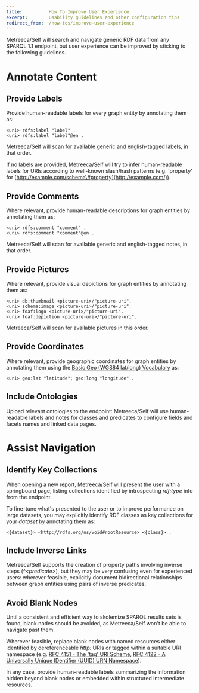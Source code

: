 ```yaml
---
title: 		    How To Improve User Experience
excerpt:	    Usability guidelines and other configuration tips
redirect_from:  /how-tos/improve-user-experience
---
```


Metreeca/Self will search and navigate generic RDF data from any SPARQL 1.1 endpoint, but user experience can be improved by sticking to the following guidelines.

# Annotate Content

## Provide Labels

Provide human-readable labels for every graph entity by annotating them as:

    <uri> rdfs:label "label" . 
    <uri> rdfs:label "label"@en .

Metreeca/Self will scan for available generic and english-tagged labels, in that order.

If no labels are provided, Metreeca/Self will try to infer human-readable labels for URIs according to well-known slash/hash patterns (e.g. 'property' for [http://example.com/schema\#property](http://example.com/)).

## Provide Comments

Where relevant, provide human-readable descriptions for graph entities by annotating them as:

    <uri> rdfs:comment "comment" . 
    <uri> rdfs:comment "comment"@en .

Metreeca/Self will scan for available generic and english-tagged notes, in that order.

## Provide Pictures

Where relevant, provide visual depictions for graph entities by annotating them as:

    <uri> db:thumbnail <picture-uri>/"picture-uri".   
    <uri> schema:image <picture-uri>/"picture-uri".    
    <uri> foaf:logo <picture-uri>/"picture-uri".
    <uri> foaf:depiction <picture-uri>/"picture-uri".

Metreeca/Self will scan for available pictures in this order.

## Provide Coordinates

Where relevant, provide geographic coordinates for graph entities by annotating them using the [Basic Geo (WGS84 lat/long) Vocabulary](http://www.w3.org/2003/01/geo/#vocabulary) as:

    <uri> geo:lat "latitude"; geo:long "longitude" .

## Include Ontologies

Upload relevant ontologies to the endpoint: Metreeca/Self will use human-readable labels and notes for classes and predicates to configure fields and facets names and linked data pages.

# Assist Navigation

## Identify Key Collections

When opening a new report, Metreeca/Self will present the user with a springboard page, listing collections identified by introspecting *rdf:type* info from the endpoint.

To fine-tune what's presented to the user or to improve performance on large datasets, you may explicitly identify RDF classes as key collections for your *dataset* by annotating them as:

    <{dataset}> <http://rdfs.org/ns/void#rootResource> <{class}> .

## Include Inverse Links

Metreeca/Self supports the creation of property paths involving inverse steps (*\^&lt;predicate&gt;*), but they may be very confusing even for experienced users: wherever feasible, explicitly document bidirectional relationships between graph entities using pairs of inverse predicates.

## Avoid Blank Nodes

Until a consistent and efficient way to skolemize SPARQL results sets is found, blank nodes should be avoided, as Metreeca/Self won't be able to navigate past them.

Wherever feasible, replace blank nodes with named resources either identified by dereferenceable *http:* URIs or tagged within a suitable URI namespace (e.g. [RFC 4151 - The 'tag' URI Scheme](http://tools.ietf.org/html/rfc4151), [RFC 4122 - A Universally Unique IDentifier (UUID) URN Namespace](http://tools.ietf.org/html/rfc4122)).

In any case, provide human-readable labels summarizing the information hidden beyond blank nodes or embedded within structured intermediate resources.
